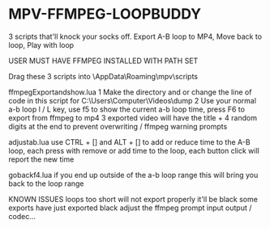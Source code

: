 # MPV-FFMPEG-LOOPBUDDY
3 scripts that'll knock your socks off. Export A-B loop to MP4, Move back to loop, Play with loop

USER MUST HAVE FFMPEG INSTALLED WITH PATH SET

Drag these 3 scripts into \AppData\Roaming\mpv\scripts

ffmpegExportandshow.lua
1 Make the directory and or change the line of code in this script for C:\Users\Computer\Videos\dump
2 Use your normal a-b loop l / L key, use f5 to show the current a-b loop time, press F6 to export from ffmpeg to mp4
3 exported video will have the title + 4 random digits at the end to prevent overwriting / ffmpeg warning prompts

adjustab.lua
use CTRL + [] and ALT + [] to add or reduce time to the A-B loop, each press with remove or add time to the loop, each button click will 
report the new time 

gobackf4.lua
if you end up outside of the a-b loop range this will bring you back to the loop range


KNOWN ISSUES
loops too short will not export properly it'll be black
some exports have just exported black
adjust the ffmpeg prompt input output / codec...
